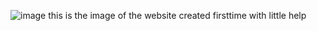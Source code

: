 ![image](https://github.com/MSSSKrishna/OdinCodes/assets/104664917/35a47c55-eadd-4703-bac3-7681a26e86a2)
this is the image of the website created firsttime with little help
